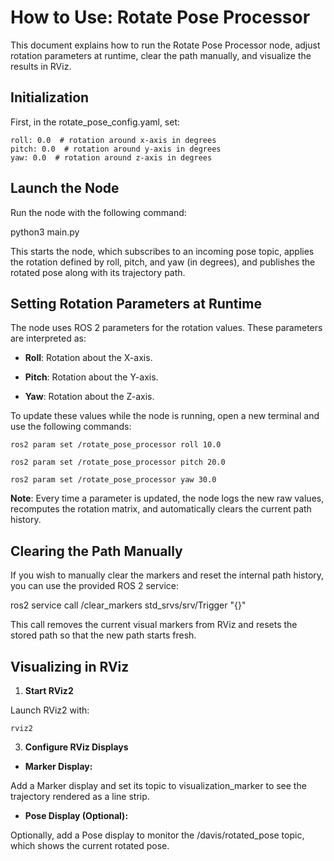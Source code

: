 
  

# How to Use: Rotate Pose Processor

  

This document explains how to run the Rotate Pose Processor node, adjust rotation parameters at runtime, clear the path manually, and visualize the results in RViz.

 ## Initialization
 First, in the rotate_pose_config.yaml, set:

    roll: 0.0  # rotation around x-axis in degrees
    pitch: 0.0  # rotation around y-axis in degrees
    yaw: 0.0  # rotation around z-axis in degrees

## Launch the Node

Run the node with the following command:

  
  

python3 main.py

  

This starts the node, which subscribes to an incoming pose topic, applies the rotation defined by roll, pitch, and yaw (in degrees), and publishes the rotated pose along with its trajectory path.

## Setting Rotation Parameters at Runtime

The node uses ROS 2 parameters for the rotation values. These parameters are interpreted as:

  

-  **Roll**: Rotation about the X-axis.

-  **Pitch**: Rotation about the Y-axis.

-  **Yaw**: Rotation about the Z-axis.

  

To update these values while the node is running, open a new terminal and use the following commands:

  

    ros2 param set /rotate_pose_processor roll 10.0
    
    ros2 param set /rotate_pose_processor pitch 20.0
    
    ros2 param set /rotate_pose_processor yaw 30.0

  

**Note**: Every time a parameter is updated, the node logs the new raw values, recomputes the rotation matrix, and automatically clears the current path history.

  

## Clearing the Path Manually

If you wish to manually clear the markers and reset the internal path history, you can use the provided ROS 2 service:

  

ros2 service call /clear_markers std_srvs/srv/Trigger "{}"

  

This call removes the current visual markers from RViz and resets the stored path so that the new path starts fresh.

  

## Visualizing in RViz

  

1.  **Start RViz2**

Launch RViz2 with:

    rviz2

3.  **Configure RViz Displays**

-  **Marker Display:**

Add a Marker display and set its topic to visualization_marker to see the trajectory rendered as a line strip.

-  **Pose Display (Optional):**

Optionally, add a Pose display to monitor the /davis/rotated_pose topic, which shows the current rotated pose.
